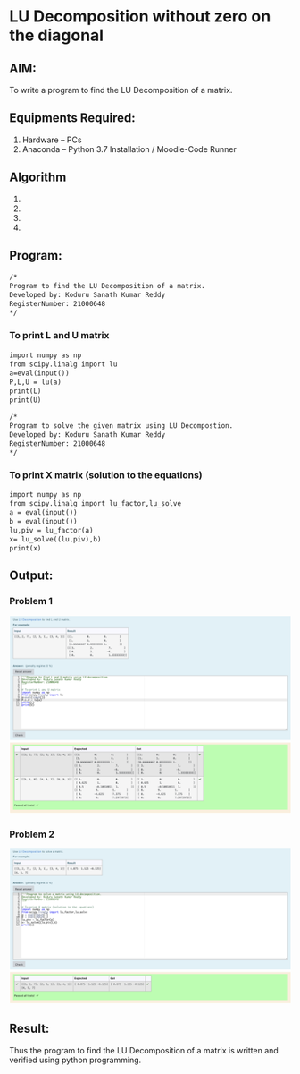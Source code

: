 # LU Decomposition without zero on the diagonal

## AIM:
To write a program to find the LU Decomposition of a matrix.

## Equipments Required:
1. Hardware – PCs
2. Anaconda – Python 3.7 Installation / Moodle-Code Runner

## Algorithm
1. 
2. 
3. 
4. 

## Program:
```
/*
Program to find the LU Decomposition of a matrix.
Developed by: Koduru Sanath Kumar Reddy
RegisterNumber: 21000648
*/
```
### To print L and U matrix
~~~
import numpy as np
from scipy.linalg import lu
a=eval(input())
P,L,U = lu(a)
print(L)
print(U)
~~~
```
/*
Program to solve the given matrix using LU Decompostion.
Developed by: Koduru Sanath Kumar Reddy
RegisterNumber: 21000648
*/
```
### To print X matrix (solution to the equations)
~~~
import numpy as np
from scipy.linalg import lu_factor,lu_solve
a = eval(input())
b = eval(input())
lu,piv = lu_factor(a)
x= lu_solve((lu,piv),b)
print(x)
~~~

## Output:
### Problem 1
![output1](p1.png)
### Problem 2
![output2](p2.png)


## Result:
Thus the program to find the LU Decomposition of a matrix is written and verified using python programming.


